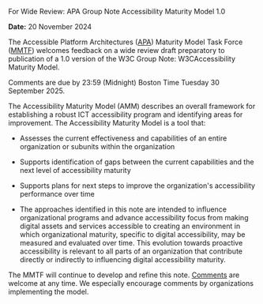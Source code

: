 For Wide Review: APA Group Note Accessibility Maturity Model 1.0

**Date:** 20 November 2024

The Accessible Platform Architectures
([APA](https://www.w3.org/groups/wg/apa/)) Maturity Model Task Force
([MMTF](https://www.w3.org/groups/tf/maturity/)) welcomes feedback on
a wide review draft preparatory to publication of a 1.0 version 
of the W3C Group Note: W3CAccessibility Maturity Model. 

Comments are due by 23:59 (Midnight) Boston Time Tuesday 30 September 2025.

The Accessibility Maturity Model (AMM) describes an overall framework for 
establishing a robust ICT accessibility program and identifying areas for 
improvement. The Accessibility Maturity Model is a tool that:

-   Assesses the current effectiveness and capabilities of an entire
    organization or subunits within the organization

-   Supports identification of gaps between the current capabilities and
    the next level of accessibility maturity

-   Supports plans for next steps to improve the organization\'s
    accessibility performance over time

-   The approaches identified in this note are intended to influence organizational programs and advance accessibility focus from making digital assets and services       accessible to creating an environment in which organizational maturity, specific to digital accessibility, may be measured and evaluated over time. This evolution     towards proactive accessibility is relevant to all parts of an organization that contribute directly or indirectly to influencing digital accessibility maturity.

The MMTF will continue to develop and refine this note.
[Comments](https://github.com/w3c/maturity-model/issues/new) are welcome
at any time. We especially encourage comments by organizations
implementing the model.
